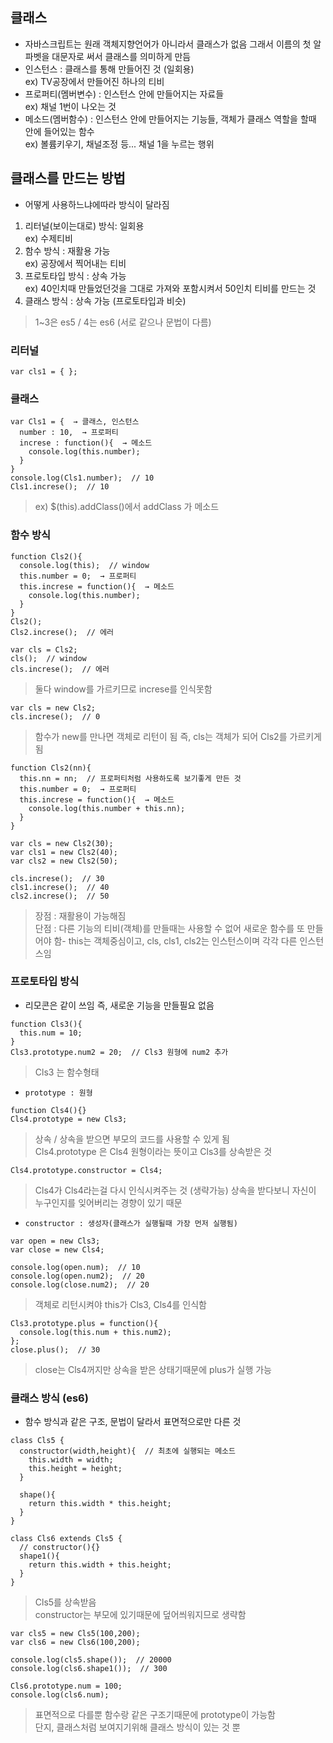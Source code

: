 ## 클래스
- 자바스크립트는 원래 객체지향언어가 아니라서 클래스가 없음 그래서 이름의 첫 알파벳을 대문자로 써서 클래스를 의미하게 만듬
- 인스턴스 : 클래스를 통해 만들어진 것 (일회용)<br />ex)  TV공장에서 만들어진 하나의 티비
- 프로퍼티(멤버변수) : 인스턴스 안에 만들어지는 자료들<br />ex) 채널 1번이 나오는 것
- 메소드(멤버함수) : 인스턴스 안에 만들어지는 기능들, 객체가 클래스 역할을 할때 안에 들어있는 함수<br />ex) 볼륨키우기, 채널조정 등... 채널 1을 누르는 행위

## 클래스를 만드는 방법
- 어떻게 사용하느냐에따라 방식이 달라짐
1. 리터널(보이는대로) 방식: 일회용<br />ex) 수제티비
2. 함수 방식 : 재활용 가능<br />ex) 공장에서 찍어내는 티비
3. 프로토타입 방식 : 상속 가능<br />ex) 40인치때 만들었던것을 그대로 가져와 포함시켜서 50인치 티비를 만드는 것
4. 클래스 방식 : 상속 가능 (프로토타입과 비슷)
> 1~3은 es5 / 4는 es6 (서로 같으나 문법이 다름)

### 리터널
```
var cls1 = { };
```

### 클래스
```
var Cls1 = {  → 클래스, 인스턴스
  number : 10,  → 프로퍼티
  increse : function(){  → 메소드
    console.log(this.number);
  }
}
console.log(Cls1.number);  // 10
Cls1.increse();  // 10
```
> ex) $(this).addClass()에서 addClass 가 메소드

### 함수 방식
```
function Cls2(){
  console.log(this);  // window
  this.number = 0;  → 프로퍼티
  this.increse = function(){  → 메소드
    console.log(this.number);
  }
}
Cls2();
Cls2.increse();  // 에러
```
```
var cls = Cls2;
cls();  // window
cls.increse();  // 에러
```
> 둘다 window를 가르키므로 increse를 인식못함
```
var cls = new Cls2;
cls.increse();  // 0
```
> 함수가 new를 만나면 객체로 리턴이 됨 즉, cls는 객체가 되어 Cls2를 가르키게 됨
```
function Cls2(nn){
  this.nn = nn;  // 프로퍼티처럼 사용하도록 보기좋게 만든 것
  this.number = 0;  → 프로퍼티
  this.increse = function(){  → 메소드
    console.log(this.number + this.nn);
  }
}

var cls = new Cls2(30);
var cls1 = new Cls2(40);
var cls2 = new Cls2(50);

cls.increse();  // 30
cls1.increse();  // 40
cls2.increse();  // 50
```
> 장점 : 재활용이 가능해짐<br />단점 : 다른 기능의 티비(객체)를 만들때는 사용할 수 없어 새로운 함수를 또 만들어야 함- this는 객체중심이고, cls, cls1, cls2는 인스턴스이며 각각 다른 인스턴스임

### 프로토타입 방식
- 리모콘은 같이 쓰임 즉, 새로운 기능을 만들필요 없음
```
function Cls3(){
  this.num = 10;
}
Cls3.prototype.num2 = 20;  // Cls3 원형에 num2 추가
```
> Cls3 는 함수형태 
- `prototype : 원형`
```
function Cls4(){}
Cls4.prototype = new Cls3;  
```
> 상속 / 상속을 받으면 부모의 코드를 사용할 수 있게 됨<br />Cls4.prototype 은 Cls4 원형이라는 뜻이고 Cls3를 상속받은 것
```
Cls4.prototype.constructor = Cls4;
```
> Cls4가 Cls4라는걸 다시 인식시켜주는 것 (생략가능) 상속을 받다보니 자신이 누구인지를 잊어버리는 경향이 있기 때문
- `constructor : 생성자(클래스가 실행될때 가장 먼저 실행됨)`
```
var open = new Cls3;
var close = new Cls4;

console.log(open.num);  // 10
console.log(open.num2);  // 20
console.log(close.num2);  // 20
```
> 객체로 리턴시켜야 this가 Cls3, Cls4를 인식함
```
Cls3.prototype.plus = function(){
  console.log(this.num + this.num2);
};
close.plus();  // 30
```
> close는 Cls4꺼지만 상속을 받은 상태기때문에 plus가 실행 가능

### 클래스 방식 (es6)
- 함수 방식과 같은 구조, 문법이 달라서 표면적으로만 다른 것
```
class Cls5 {
  constructor(width,height){  // 최초에 실행되는 메소드
    this.width = width;
    this.height = height;
  }

  shape(){
    return this.width * this.height;
  }
}
```
```
class Cls6 extends Cls5 {
  // constructor(){}
  shape1(){
    return this.width + this.height;
  }
}
```
> Cls5를 상속받음<br />constructor는 부모에 있기때문에 덮어씌워지므로 생략함
```
var cls5 = new Cls5(100,200);
var cls6 = new Cls6(100,200);

console.log(cls5.shape());  // 20000
console.log(cls6.shape1());  // 300
```
```
Cls6.prototype.num = 100;
console.log(cls6.num);
```
> 표면적으로 다를뿐 함수랑 같은 구조기때문에 prototype이 가능함<br />단지, 클래스처럼 보여지기위해 클래스 방식이 있는 것 뿐
